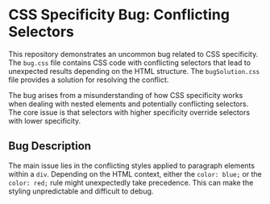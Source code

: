 # CSS Specificity Bug: Conflicting Selectors

This repository demonstrates an uncommon bug related to CSS specificity.  The `bug.css` file contains CSS code with conflicting selectors that lead to unexpected results depending on the HTML structure. The `bugSolution.css` file provides a solution for resolving the conflict.

The bug arises from a misunderstanding of how CSS specificity works when dealing with nested elements and potentially conflicting selectors. The core issue is that selectors with higher specificity override selectors with lower specificity.

## Bug Description

The main issue lies in the conflicting styles applied to paragraph elements within a `div`.  Depending on the HTML context, either the `color: blue;` or the `color: red;` rule might unexpectedly take precedence. This can make the styling unpredictable and difficult to debug.